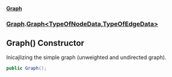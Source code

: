#### [Graph](./index.md 'index')
### [Graph](./Graph.md 'Graph').[Graph&lt;TypeOfNodeData,TypeOfEdgeData&gt;](./Graph-Graph-TypeOfNodeData_TypeOfEdgeData-.md 'Graph.Graph&lt;TypeOfNodeData,TypeOfEdgeData&gt;')
## Graph() Constructor
Inicajlizing the simple graph (unweighted and undirected graph).  
```csharp
public Graph();
```
